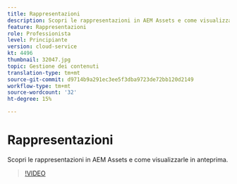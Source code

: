 ```yaml
---
title: Rappresentazioni
description: Scopri le rappresentazioni in AEM Assets e come visualizzarle in anteprima.
feature: Rappresentazioni
role: Professionista
level: Principiante
version: cloud-service
kt: 4496
thumbnail: 32047.jpg
topic: Gestione dei contenuti
translation-type: tm+mt
source-git-commit: d9714b9a291ec3ee5f3dba9723de72bb120d2149
workflow-type: tm+mt
source-wordcount: '32'
ht-degree: 15%

---
```



# Rappresentazioni

Scopri le rappresentazioni in AEM Assets e come visualizzarle in anteprima.

>[!VIDEO](https://video.tv.adobe.com/v/32047/?quality=12&learn=on&hidetitle=true)